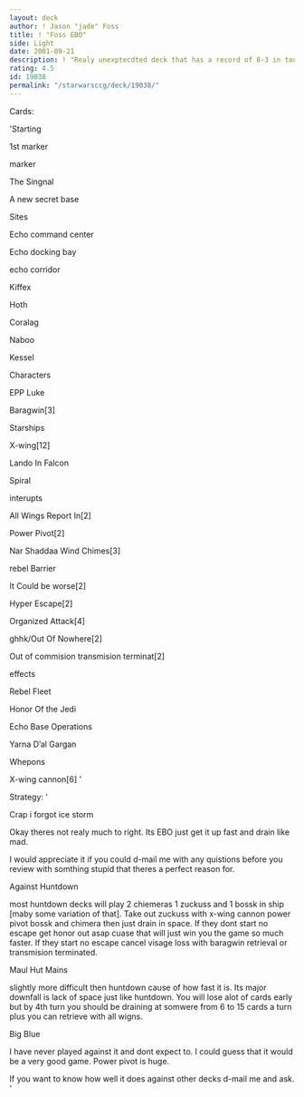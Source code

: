 ```yaml
---
layout: deck
author: ! Jason "jade" Foss
title: ! "Foss EBO"
side: Light
date: 2001-09-21
description: ! "Realy unexptecdted deck that has a record of 8-3 in tourny play. only losses to Chris Terwiliger twice and another 2000 rated player."
rating: 4.5
id: 19038
permalink: "/starwarsccg/deck/19038/"
---
```

Cards: 

'Starting

1st marker

marker

The Singnal

A new secret base


Sites

Echo command center

Echo docking bay

echo corridor

Kiffex

Hoth

Coralag

Naboo

Kessel


Characters

EPP Luke

Baragwin[3]


Starships

X-wing[12]

Lando In Falcon

Spiral


interupts

All Wings Report In[2]

Power Pivot[2]

Nar Shaddaa Wind Chimes[3]

rebel Barrier

It Could be worse[2]

Hyper Escape[2]

Organized Attack[4]

ghhk/Out Of Nowhere[2]

Out of commision transmision terminat[2]


effects

Rebel Fleet

Honor Of the Jedi

Echo Base Operations

Yarna D’al Gargan


Whepons

X-wing cannon[6] '

Strategy: '

Crap i forgot ice storm


Okay theres not realy much to right. Its EBO just get it up fast and drain like mad.

I would appreciate it if you could d-mail me with any quistions before you review with somthing stupid that theres a perfect reason for.


Against Huntdown

most huntdown decks will play 2 chiemeras 1 zuckuss and 1 bossk in ship [maby some variation of that]. Take out zuckuss with x-wing cannon power pivot bossk and chimera then just drain in space. If they dont start no escape get honor out asap cuase that will just win you the game so much faster. If they start no escape cancel visage loss with baragwin retrieval or transmision terminated.


Maul Hut Mains

slightly more difficult then huntdown cause of how fast it is. Its major downfall is lack of space just like huntdown. You will lose alot of cards early but by 4th turn you should be draining at somwere from 6 to 15 cards a turn plus you can retrieve with all wigns.


Big Blue

I have never played against it and dont expect to. I could guess that it would be a very good game. Power pivot is huge.


If you want to know how well it does against other decks d-mail me and ask.  '
